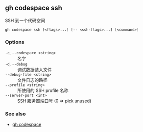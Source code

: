 ## gh codespace ssh

SSH 到一个代码空间

```
gh codespace ssh [<flags>...] [-- <ssh-flags>...] [<command>]
```

### Options

<dl class="flags">
	<dt><code>-c</code>, <code>--codespace &lt;string&gt;</code></dt>
	<dd>名字</dd>

<dt><code>-d</code>, <code>--debug</code></dt>
<dd>调试数据装入文件</dd>

<dt><code>--debug-file &lt;string&gt;</code></dt>
<dd>文件日志的路径</dd>

<dt><code>--profile &lt;string&gt;</code></dt>
<dd>所使用的 SSH profile 名称</dd>

<dt><code>--server-port &lt;int&gt;</code></dt>
<dd>SSH 服务器端口号 (0 =&gt; pick unused)</dd>

</dl>

### See also

- [gh codespace](./gh_codespace.zh.md)
